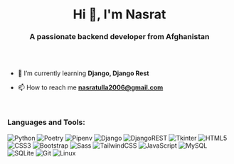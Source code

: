
<h1 align="center">Hi 👋, I'm Nasrat</h1>
<h3 align="center">A passionate backend developer from Afghanistan</h3>
<br>
<br>

- 🌱 I’m currently learning **Django, Django Rest**

- 📫 How to reach me **nasratulla2006@gmail.com**


<br>
<h3 align="left">Languages and Tools:</h3>

![Python](https://img.shields.io/badge/python-3670A0?style=for-the-badge&logo=python&logoColor=ffdd54) 
![Poetry](https://img.shields.io/badge/poetry-3670A0?style=for-the-badge&logo=poetry&logoColor=ffdd54) 
![Pipenv](https://img.shields.io/badge/pipenv-blue?style=for-the-badge&logo=pipenv&logoColor=white)
![Django](https://img.shields.io/badge/django-%23092E20.svg?style=for-the-badge&logo=django&logoColor=white)
![DjangoREST](https://img.shields.io/badge/DJANGO-REST-ff1709?style=for-the-badge&logo=django&logoColor=white&color=ff1709&labelColor=gray) 
![Tkinter](https://img.shields.io/badge/tkinter-3670A0?style=for-the-badge&logo=tkinter&logoColor=ffdd54)
![HTML5](https://img.shields.io/badge/html5-%23E34F26.svg?style=for-the-badge&logo=html5&logoColor=white) 
![CSS3](https://img.shields.io/badge/css3-%231572B6.svg?style=for-the-badge&logo=css3&logoColor=white) 
![Bootstrap](https://img.shields.io/badge/bootstrap-%2300000f.svg?style=for-the-badge&logo=bootstrap&logoColor=white)
![Sass](https://img.shields.io/badge/sass-F7B2B7.svg?style=for-the-badge&logo=sass&logoColor=black)
![TailwindCSS](https://img.shields.io/badge/tailwindcss-%2338B2AC.svg?style=for-the-badge&logo=tailwind-css&logoColor=white) 
![JavaScript](https://img.shields.io/badge/javascript-%23323330.svg?style=for-the-badge&logo=javascript&logoColor=%23F7DF1E)
![MySQL](https://img.shields.io/badge/mysql-%2300000f.svg?style=for-the-badge&logo=mysql&logoColor=blue)
![SQLite](https://img.shields.io/badge/sqlite-%2307405e.svg?style=for-the-badge&logo=sqlite&logoColor=white) 
![Git](https://img.shields.io/badge/git-%2300000f.svg?style=for-the-badge&logo=git&logoColor=orange)
![Linux](https://img.shields.io/badge/linux-%2300000f.svg?style=for-the-badge&logo=linux&logoColor=burgundy)
